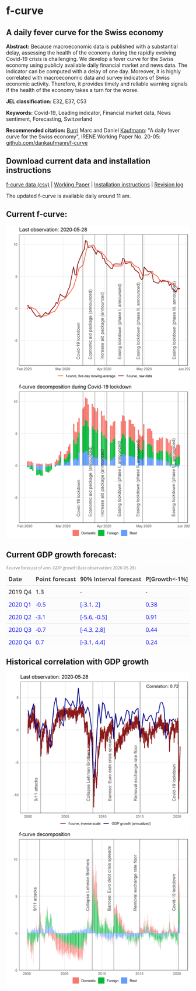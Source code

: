 # f-curve
## A daily fever curve for the Swiss economy

**Abstract:**  Because macroeconomic data is published with a substantial delay, assessing the health of the economy during the rapidly evolving Covid-19 crisis is challenging. We develop a fever curve for the Swiss economy using publicly available daily financial market and news data. The indicator can be computed with a delay of one day. Moreover, it is highly correlated with macroeconomic data and survey indicators of Swiss economic activity. Therefore, it provides timely and reliable warning signals if the health of the economy takes a turn for the worse.

**JEL classification:** E32, E37, C53

**Keywords:** Covid-19, Leading indicator, Financial market data, News sentiment, Forecasting, Switzerland

**Recommended citation:** [Burri](https://www.linkedin.com/in/marc-burri-a64628196/) Marc and Daniel [Kaufmann](https://dankaufmann.com): "A daily fever curve for the Swiss economy", IRENE Working Paper No. 20-05: [github.com/dankaufmann/f-curve](https://github.com/dankaufmann/f-curve)

## Download current data and installation instructions
[f-curve data (csv)](./Results/f-curve-data.csv) | [Working Paper](./f-curve_WP_20-05.pdf) | [Installation instructions](./WebScraping.md) | [Revision log](./RevisionLog.md)

The updated f-curve is available daily around 11 am.
 
## Current f-curve:
![](./Results/MainGDPShort.png)
![](./Results/DecompositionShort.png)

## Current GDP growth forecast:
![](./Results/Fcst_Table_GDP.png)

## Historical correlation with GDP growth
![](./Results/MainGDP.png)
![](./Results/Decomposition.png)
